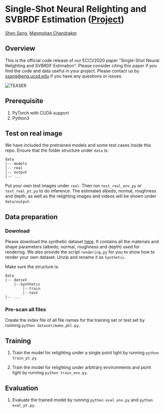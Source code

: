 # Single-Shot Neural Relighting and SVBRDF Estimation ([Project](http://cseweb.ucsd.edu/~viscomp/projects/ECCV20NeuralRelighting/))


[Shen Sang](https://ssangx.github.io/), [Manmohan Chandraker](https://cseweb.ucsd.edu/~mkchandraker/)


## Overview

This is the official code release of our ECCV2020 paper "Single-Shot Neural Relighting and SVBRDF Estimation". Please consider citing this paper if you find the code and data useful in your project. Please contact us by ssang@eng.ucsd.edu if you have any questions or issues.



![TEASER](http://cseweb.ucsd.edu/~viscomp/projects/ECCV20NeuralRelighting/assets/teaser.png)



## Prerequisite
1. PyTorch with CUDA support
2. Python3



## Test on real image

We have included the pretrained models and some test cases inside this repo. Ensure that the folder structure under `data` is:

```
data
|-- models
|-- real
|-- output
|-- ...
```

Put your own test images under `real`. Then run `test_real_env.py` or `test_real_pt.py` to do inference. The estimated albedo, normal, roughness and depth, as well as the relighting images and videos will be shown under `data/output`.


## Data preparation

### Download

Please download the synthetic dataset [here](https://cseweb.ucsd.edu/~viscomp/projects/ECCV20NeuralRelighting/assets/Data.tar.gz). It contains all the materials and shape parameters (albedo, normal, roughness and depth) used for rendering. We also provide the script `rendering.py` for you to show how to render your own dataset. Unzip and rename it as `Synthetic`.


Make sure the structure is:

```
data
|-- datset
    |--Synthetic
        |--train
        |--test
|-- ...
```

### Pre-scan all files

Create the index file of all file names for the training set or test set by running `python dataset/make_pkl.py`.


## Training

1. Train the model for relighting under a single point light by running `python train_pt.py`.

2. Train the model for relighting under arbitrary environments and point light by running `python train_env.py`.


## Evaluation

1. Evaluate the trained model by running `python eval_env.py` and `python eval_pt.py`.
